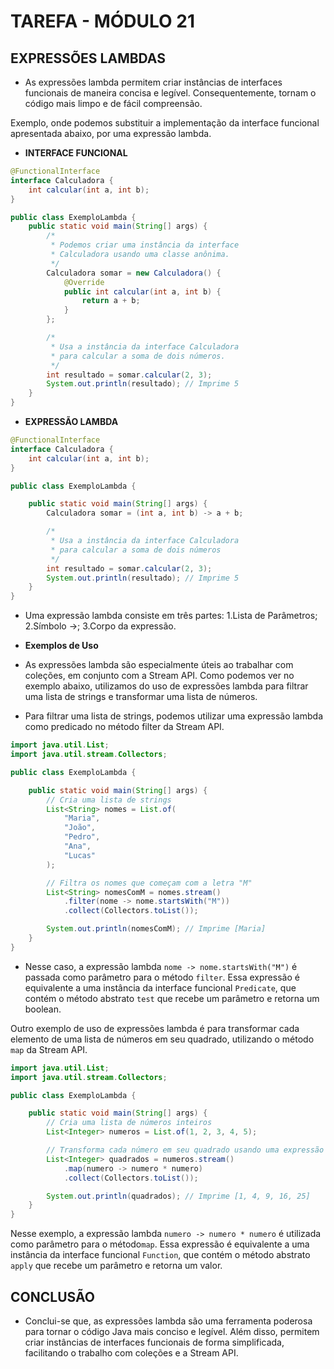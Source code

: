 # TAREFA - MÓDULO 21

## EXPRESSÕES LAMBDAS

- As expressões lambda permitem criar instâncias de interfaces funcionais de maneira concisa e legível. Consequentemente, tornam o código mais limpo e de fácil compreensão.

Exemplo, onde podemos substituir a implementação da interface funcional apresentada abaixo, por uma expressão lambda.

- **INTERFACE FUNCIONAL**
```java
@FunctionalInterface
interface Calculadora {
    int calcular(int a, int b);
}

public class ExemploLambda {
    public static void main(String[] args) {
        /*
         * Podemos criar uma instância da interface
         * Calculadora usando uma classe anônima.
         */
        Calculadora somar = new Calculadora() {
            @Override
            public int calcular(int a, int b) {
                return a + b;
            }
        };

        /*
         * Usa a instância da interface Calculadora
         * para calcular a soma de dois números.
         */
        int resultado = somar.calcular(2, 3);
        System.out.println(resultado); // Imprime 5
    }
}
```

- **EXPRESSÃO LAMBDA**
```java
@FunctionalInterface
interface Calculadora {
    int calcular(int a, int b);
}

public class ExemploLambda {

    public static void main(String[] args) {
        Calculadora somar = (int a, int b) -> a + b;

        /*
         * Usa a instância da interface Calculadora
         * para calcular a soma de dois números
         */
        int resultado = somar.calcular(2, 3);
        System.out.println(resultado); // Imprime 5
    }
}
```

- Uma expressão lambda consiste em três partes:
  1.Lista de Parâmetros;
  2.Símbolo ->;
  3.Corpo da expressão.

- **Exemplos de Uso**
- As expressões lambda são especialmente úteis ao trabalhar com coleções, em conjunto com a Stream API. Como podemos ver no exemplo abaixo, utilizamos do uso de expressões lambda para filtrar uma lista de strings e transformar uma lista de números.
- Para filtrar uma lista de strings, podemos utilizar uma expressão lambda como predicado no método filter da Stream API.

```java
import java.util.List;
import java.util.stream.Collectors;

public class ExemploLambda {

    public static void main(String[] args) {
        // Cria uma lista de strings
        List<String> nomes = List.of(
            "Maria",
            "João",
            "Pedro",
            "Ana",
            "Lucas"
        );

        // Filtra os nomes que começam com a letra "M"
        List<String> nomesComM = nomes.stream()
            .filter(nome -> nome.startsWith("M"))
            .collect(Collectors.toList());

        System.out.println(nomesComM); // Imprime [Maria]
    }
}
```

- Nesse caso, a expressão lambda ```nome -> nome.startsWith("M")``` é passada como parâmetro para o método ```filter```. Essa expressão é equivalente a uma instância da interface funcional ```Predicate```, que contém o método abstrato ```test``` que recebe um parâmetro e retorna um boolean.

Outro exemplo de uso de expressões lambda é para transformar cada elemento de uma lista de números em seu quadrado, utilizando o método ```map``` da Stream API.

```java
import java.util.List;
import java.util.stream.Collectors;

public class ExemploLambda {

    public static void main(String[] args) {
        // Cria uma lista de números inteiros
        List<Integer> numeros = List.of(1, 2, 3, 4, 5);

        // Transforma cada número em seu quadrado usando uma expressão lambda
        List<Integer> quadrados = numeros.stream()
            .map(numero -> numero * numero)
            .collect(Collectors.toList());

        System.out.println(quadrados); // Imprime [1, 4, 9, 16, 25]
    }
}
```
Nesse exemplo, a expressão lambda ```numero -> numero * numero``` é utilizada como parâmetro para o método```map```. Essa expressão é equivalente a uma instância da interface funcional ```Function```, que contém o método abstrato ```apply``` que recebe um parâmetro e retorna um valor.

## CONCLUSÃO
- Conclui-se que, as expressões lambda são uma ferramenta poderosa para tornar o código Java mais conciso e legível. Além disso, permitem criar instâncias de interfaces funcionais de forma simplificada, facilitando o trabalho com coleções e a Stream API.
